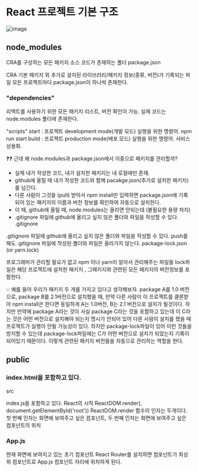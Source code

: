 # React 프로젝트 기본 구조

![image](https://github.com/user-attachments/assets/fff849d9-1876-497c-ad74-80d43e9142bc)

## node_modules

CRA를 구성하는 모든 패키지 소스 코드가 존재하는 폴더
package.json

CRA 기본 패키지 외 추가로 설치된 라이브러리/패키지 정보(종류, 버전)가 기록되는 파일
모든 프로젝트마다 package.json이 하나씩 존재한다.

### "dependencies"
리액트를 사용하기 위한 모든 패키지 리스트, 버전 확인이 가능.
실제 코드는 node.modules 폴더에 존재한다.

"scripts"
start : 프로젝트 development mode(개발 모드) 실행을 위한 명령어. npm run start
build : 프로젝트 production mode(배포 모드) 실행을 위한 명령어. 서비스 상용화.

❓❓ 근데 왜 node.modules과 package.json에서 이중으로 패키지를 관리할까?
- 실제 내가 작성한 코드, 내가 설치한 패키지는 내 로컬에만 존재.
- github에 올릴 때 내가 작성한 코드와 함께 pacakge.json(추가로 설치한 패키지)를 넘긴다.
- 다른 사람이 그것을 (pull) 받아서 npm install만 입력하면 package.json에 기록되어 있는 패키지의 이름과 버전 정보를 확인하여 자동으로 설치한다.
- 이 때, github에 올릴 때, node.modules는 올리면 안되는데 (불필요한 용량 차지)
- .gitignore 파일에 github에 올리고 싶지 않은 폴더와 파일을 작성할 수 있다.
.gitignore

.gitignore 파일에 github에 올리고 싶지 않은 폴더와 파일을 작성할 수 있다.
push를 해도 .gitignore 파일에 작성된 폴더와 파일은 올라가지 않는다.
package-lock.json (or yarn.lock)

프로그래머가 관리할 필요가 없고 npm 이나 yarn이 알아서 관리해주는 파일들
lock파일은 해당 프로젝트에 설치한 패키지 , 그패키지와 관련된 모든 패키지의 버전정보를 포함한다.

💡 예를 들어 우리가 패키지 두 개를 가지고 있다고 생각해보자.
package A를 1.0 버전으로, package B를 2.1버전으로 설치했을 때, 만약 다른 사람이 이 프로젝트를 클론받아 npm install은 한다면 동일하게 A는 1.0버전, B는 2.1 버전으로 설치가 될것이다.
하지만 만약에 package A라는 것이 사실 package C라는 것을 포함하고 있는데 이 C라는 것은 어떤 버전으로 설치해야 되는지 명시가 안되어 있어 다른 사람이 설치를 했을 때 프로젝트가 실행이 안될 가능성이 있다.
하지만 package-lock파일이 있어 이런 것들을 방지할 수 있는데 package-lock파일에는 C가 어떤 버전으로 설치가 되었는지 기록이 되어있기 때문이다.
이렇게 관련된 패키지 버전들을 자동으로 관리하는 역할을 한다.

## public

### index.html을 포함하고 있다.
<div id="root><div>
가상 DOM을 위한 html파일 (빈 껍데기 파일)

💡 우리가 웹을 배포한다는 건 특정 폴더를 서버 컴퓨터에 올려두는 것이다. 그래서 서버랑 연결된 url로 접근하면 해당 폴더의 파일을 요청할 수 있다 -> 뒤에 따로 추가적인 url을 안붙이면 index.html을 요청한다. 우리가 CRA를 배포했을 때 실제 서버에 배포되는 폴더가 public 폴더이다. 그래서 우리가 public에 특정 디렉토리, 파일을 만들어두면 서버 url을 통해서 접근이 가능하다. 예시로, public/images/test.png 파일을 만들어두면, 서버에 접속해서 해당 파일에 접근할 수 있다.


  
## src

index.js을 포함하고 있다.
React의 시작
ReactDOM.render(<App />, document.getElementById('root'))
ReactDOM.render 함수의 인자는 두개이다. 첫 번째 인자는 화면에 보여주고 싶은 컴포넌트,
두 번째 인자는 화면에 보여주고 싶은 컴포넌트의 위치

### App.js

현재 화면에 보여지고 있는 초기 컴포넌트
React Router를 설치하면 컴포넌트가 최상위 컴포넌트로 App.js 컴포넌트 자리에 위치하게 된다.
